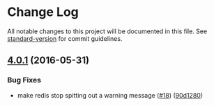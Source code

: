 # Change Log

All notable changes to this project will be documented in this file. See [standard-version](https://github.com/conventional-changelog/standard-version) for commit guidelines.

<a name="4.0.1"></a>
## [4.0.1](https://github.com/npm/npm-explicit-installs/compare/v4.0.0...v4.0.1) (2016-05-31)


### Bug Fixes

* make redis stop spitting out a warning message ([#18](https://github.com/npm/npm-explicit-installs/issues/18)) ([90d1280](https://github.com/npm/npm-explicit-installs/commit/90d1280))
